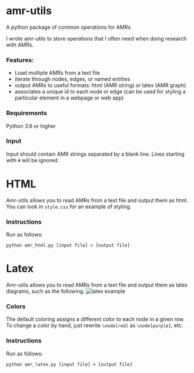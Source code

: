 # amr-utils
A python package of common operations for AMRs


I wrote amr-utils to store operations that I often need when doing research with AMRs. 
### Features:
- Load multiple AMRs from a text file
- iterate through nodes, edges, or named entities
- output AMRs to useful formats: html (AMR string) or latex (AMR graph)
- associates a unique id to each node or edge (can be used for styling a particular element in a webpage or web app)

### Requirements
Python 3.6 or higher

### Input
Input should contain AMR strings separated by a blank line. Lines starting with `#` will be ignored.

# HTML
Amr-utils allows you to read AMRs from a text file and output them as html. You can look in `style.css` for an example of styling. 
### Instructions
Run as follows:

`python amr_html.py [input file] > [output file]`

# Latex
Amr-utils allows you to read AMRs from a text file and output them as latex diagrams, such as the following.
![latex example](https://github.com/ablodge/amr-utils/blob/master/latex_ex.PNG)

### Colors
The default coloring assigns a different color to each node in a given row. To change a color by hand, just rewrite `\node[red]` as `\node[purple]`, etc.

### Instructions
Run as follows:

`python amr_latex.py [input file] > [output file]`
